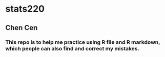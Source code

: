 # stats220
## Chen Cen
### This repo is to help me practice using R file and R markdown, which people can also find and correct my mistakes.
